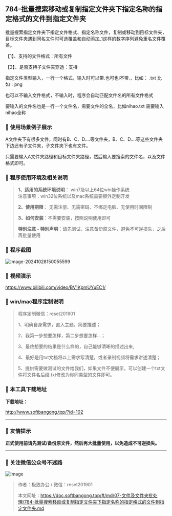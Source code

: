 ## 784-批量搜索移动或复制指定文件夹下指定名称的指定格式的文件到指定文件夹

批量搜索指定文件夹下指定文件格式、指定名称文件，复制或移动到目标文件夹，目标文件夹遇到同名文件时可选覆盖和自动添加_1这样的数字序列避免重名文件覆盖。

【1】、支持的文件格式：所有文件

【2】、是否支持子文件夹穿透：支持  

指定文件类型输入，一行一个格式，输入时可以带.也可也i不带.，比如： .txt   比如：png

也可以不输入文件格式，不输入时，程序会自动匹配文件名的所有文件格式



要输入的文件名也是一行一个文件名，需要文件的全名，比如nihao.txt    需要输入nihao全称

### 📑 使用场景例子展示
A文件夹下有很多文件，同时有B、C、D....等文件夹，B、C、D....等这些文件夹下边还有子文件夹，子文件夹下也有文件。

只需要输入A文件夹路径和目标文件夹路径，然后输入要搜索的文件名，以及文件格式即可。

### 📑 程序使用环境及相关说明

> **1、适用的系统环境说明**： win7及以上64位win操作系统  
> 注意事项：win32位系统以及mac系统需要额外定制开发  
>
> **2、使用期限**： 无需注册、无需密码、不绑定电脑、无使用时间限制  
>
> **3、如何安装**：不需要安装，按照说明使用即可  
>
> **特别注意 - 特别声明**：请先测试，注意备份原文件，避免不可逆损失，之后再批量使用

### 📑 程序截图
![image-20241028150055599](https://s2.loli.net/2024/11/01/pyg1XV6O25j7N9Q.png) 

### 📑 视频演示

https://www.bilibili.com/video/BV1KpmUYuEC1/

### 📑 win/mac程序定制说明

> 程序定制微信：reset201901  
>
> 1、明确自身需求，直入主题，简要描述；
>
> 2、我第一步想要怎样，第二步想要怎样...； 
>
> 3、最终想要的结果是什么样的，自己能够清晰的描述出来,  
>
> 4、最好是用txt文档将以上需求写清楚，或者录制视频将需求讲述清楚；  
>
> 5、提供需要做测试的文件给我们，如果文件不便展示，可以创建一个txt文件将文件名后缀.txt修改为你同类型的文件即可。  

### 📑 本工具下载地址

**下载地址：**

http://www.softbangong.top/?id=102

------

### 📑 友情提示

**正式使用前请先测试/备份原文件，然后再大批量使用，以免造成不可逆损失。**

------

### 📑 关注微信公众号不迷路

![image](https://s2.loli.net/2024/11/02/tK9T7jxLcuv5rUk.png)

> 作者：极致办公  /  微信：reset201901
>
> 本文网址：https://doc.softbangong.top/#/md/07-文件及文件夹批处理/784-批量搜索移动或复制指定文件夹下指定名称的指定格式的文件到指定文件夹.md